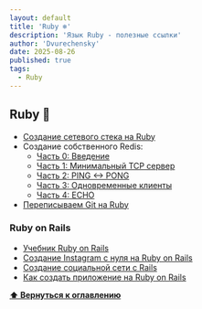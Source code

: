 ```yaml
---
layout: default
title: 'Ruby ❄️'
description: 'Язык Ruby - полезные ссылки'
author: 'Dvurechensky'
date: 2025-08-26
published: true
tags:
  - Ruby
---
```


## Ruby 🚩

- [Создание сетевого стека на Ruby](https://medium.com/geckoboard-under-the-hood/how-to-build-a-network-stack-in-ruby-f73aeb1b661b)
- Создание собственного Redis:
  - [Часть 0: Введение](https://rohitpaulk.com/articles/redis-0)
  - [Часть 1: Минимальный TCP сервер](https://rohitpaulk.com/articles/redis-1)
  - [Часть 2: PING <-> PONG](https://rohitpaulk.com/articles/redis-2)
  - [Часть 3: Одновременные клиенты](https://rohitpaulk.com/articles/redis-3)
  - [Часть 4: ECHO](https://rohitpaulk.com/articles/redis-4)
- [Переписываем Git на Ruby](https://thoughtbot.com/blog/rebuilding-git-in-ruby)

### Ruby on Rails

- [Учебник Ruby on Rails](https://www.railstutorial.org/book)
- [Создание Instagram с нуля на Ruby on Rails](https://www.dropbox.com/s/9vq430e9s3q7pu8/Let%27s%20Build%20Instagram%20with%20Ruby%20on%20Rails%20-%20Free%20Edition.pdf?dl=0)
- [Создание социальной сети с Rails](https://medium.com/rails-ember-beyond/how-to-build-a-social-network-using-rails-eb31da569233)
- [Как создать приложение на Ruby on Rails](https://www.digitalocean.com/community/tutorials/how-to-build-a-ruby-on-rails-application)

**[⬆ Вернуться к оглавлению](../index.md)**
